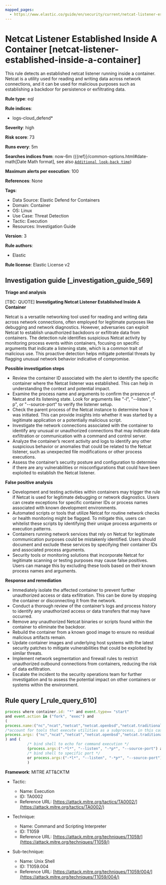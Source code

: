 ```yaml
---
mapped_pages:
  - https://www.elastic.co/guide/en/security/current/netcat-listener-established-inside-a-container.html
---
```


# Netcat Listener Established Inside A Container [netcat-listener-established-inside-a-container]

This rule detects an established netcat listener running inside a container. Netcat is a utility used for reading and writing data across network connections, and it can be used for malicious purposes such as establishing a backdoor for persistence or exfiltrating data.

**Rule type**: eql

**Rule indices**:

* logs-cloud_defend*

**Severity**: high

**Risk score**: 73

**Runs every**: 5m

**Searches indices from**: now-6m ({{ref}}/common-options.html#date-math[Date Math format], see also [`Additional look-back time`](docs-content://solutions/security/detect-and-alert/create-detection-rule.md#rule-schedule))

**Maximum alerts per execution**: 100

**References**: None

**Tags**:

* Data Source: Elastic Defend for Containers
* Domain: Container
* OS: Linux
* Use Case: Threat Detection
* Tactic: Execution
* Resources: Investigation Guide

**Version**: 3

**Rule authors**:

* Elastic

**Rule license**: Elastic License v2

## Investigation guide [_investigation_guide_569]

**Triage and analysis**

[TBC: QUOTE]
**Investigating Netcat Listener Established Inside A Container**

Netcat is a versatile networking tool used for reading and writing data across network connections, often employed for legitimate purposes like debugging and network diagnostics. However, adversaries can exploit Netcat to establish unauthorized backdoors or exfiltrate data from containers. The detection rule identifies suspicious Netcat activity by monitoring process events within containers, focusing on specific arguments that indicate a listening state, which is a common trait of malicious use. This proactive detection helps mitigate potential threats by flagging unusual network behavior indicative of compromise.

**Possible investigation steps**

* Review the container ID associated with the alert to identify the specific container where the Netcat listener was established. This can help in understanding the context and potential impact.
* Examine the process name and arguments to confirm the presence of Netcat and its listening state. Look for arguments like "-l", "--listen", "-p", or "--source-port" to verify the listener setup.
* Check the parent process of the Netcat instance to determine how it was initiated. This can provide insights into whether it was started by a legitimate application or a potentially malicious script.
* Investigate the network connections associated with the container to identify any unusual or unauthorized connections that may indicate data exfiltration or communication with a command and control server.
* Analyze the container’s recent activity and logs to identify any other suspicious behavior or anomalies that could be related to the Netcat listener, such as unexpected file modifications or other process executions.
* Assess the container’s security posture and configuration to determine if there are any vulnerabilities or misconfigurations that could have been exploited to establish the Netcat listener.

**False positive analysis**

* Development and testing activities within containers may trigger the rule if Netcat is used for legitimate debugging or network diagnostics. Users can create exceptions for specific container IDs or process names associated with known development environments.
* Automated scripts or tools that utilize Netcat for routine network checks or health monitoring might be flagged. To mitigate this, users can whitelist these scripts by identifying their unique process arguments or execution patterns.
* Containers running network services that rely on Netcat for legitimate communication purposes could be mistakenly identified. Users should document and exclude these services by specifying their container IDs and associated process arguments.
* Security tools or monitoring solutions that incorporate Netcat for legitimate scanning or testing purposes may cause false positives. Users can manage this by excluding these tools based on their known process names and arguments.

**Response and remediation**

* Immediately isolate the affected container to prevent further unauthorized access or data exfiltration. This can be done by stopping the container or disconnecting it from the network.
* Conduct a thorough review of the container’s logs and process history to identify any unauthorized access or data transfers that may have occurred.
* Remove any unauthorized Netcat binaries or scripts found within the container to eliminate the backdoor.
* Rebuild the container from a known good image to ensure no residual malicious artifacts remain.
* Update container images and underlying host systems with the latest security patches to mitigate vulnerabilities that could be exploited by similar threats.
* Implement network segmentation and firewall rules to restrict unauthorized outbound connections from containers, reducing the risk of data exfiltration.
* Escalate the incident to the security operations team for further investigation and to assess the potential impact on other containers or systems within the environment.


## Rule query [_rule_query_610]

```js
process where container.id: "*" and event.type== "start"
and event.action in ("fork", "exec") and
(
process.name:("nc","ncat","netcat","netcat.openbsd","netcat.traditional") or
/*account for tools that execute utilities as a subprocess, in this case the target utility name will appear as a process arg*/
process.args: ("nc","ncat","netcat","netcat.openbsd","netcat.traditional")
) and (
          /* bind shell to echo for command execution */
          (process.args:("-*l*", "--listen", "-*p*", "--source-port") and process.args:("-c", "--sh-exec", "-e", "--exec", "echo","$*"))
          /* bind shell to specific port */
          or process.args:("-*l*", "--listen", "-*p*", "--source-port")
          )
```

**Framework**: MITRE ATT&CKTM

* Tactic:

    * Name: Execution
    * ID: TA0002
    * Reference URL: [https://attack.mitre.org/tactics/TA0002/](https://attack.mitre.org/tactics/TA0002/)

* Technique:

    * Name: Command and Scripting Interpreter
    * ID: T1059
    * Reference URL: [https://attack.mitre.org/techniques/T1059/](https://attack.mitre.org/techniques/T1059/)

* Sub-technique:

    * Name: Unix Shell
    * ID: T1059.004
    * Reference URL: [https://attack.mitre.org/techniques/T1059/004/](https://attack.mitre.org/techniques/T1059/004/)



